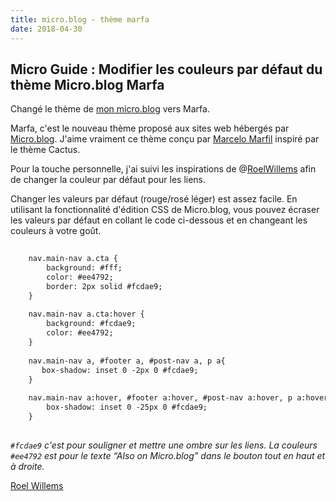 ```yaml
---
title: micro.blog - thème marfa
date: 2018-04-30
---
```


## Micro Guide : Modifier les couleurs par défaut du thème Micro.blog Marfa

Changé le thème de [mon micro.blog](https://microblog.ducamp.me) vers Marfa.

Marfa, c'est le nouveau thème proposé aux sites web hébergés par  [Micro.blog](https://micro.blog). J'aime vraiment ce thème conçu par [Marcelo Marfil](https://micro.blog/mmarfil) inspiré par le thème Cactus.

Pour la touche personnelle, j'ai suivi les inspirations de @[RoelWillems](http://roelwillems.com/2018/04/15/i-switched-my.html) afin de changer la couleur par défaut pour les liens.

Changer les valeurs par défaut (rouge/rosé léger) est assez facile. En utilisant la fonctionnalité d'édition CSS de Micro.blog, vous pouvez écraser les valeurs par défaut en collant le code ci-dessous et en changeant les couleurs à votre goût.

```html
    
    nav.main-nav a.cta {
    	background: #fff;
    	color: #ee4792;
    	border: 2px solid #fcdae9;
    }
    
    nav.main-nav a.cta:hover {
    	background: #fcdae9;
    	color: #ee4792;
    }
    
    nav.main-nav a, #footer a, #post-nav a, p a{
       box-shadow: inset 0 -2px 0 #fcdae9;
    }
    
    nav.main-nav a:hover, #footer a:hover, #post-nav a:hover, p a:hover {
    	box-shadow: inset 0 -25px 0 #fcdae9;
    }
    
```

_`#fcdae9` c'est pour souligner et mettre une ombre sur les liens. La couleurs `#ee4792` est pour le texte “Also on Micro.blog” dans le bouton tout en haut et à droite._


[Roel Willems](http://roelwillems.com/)